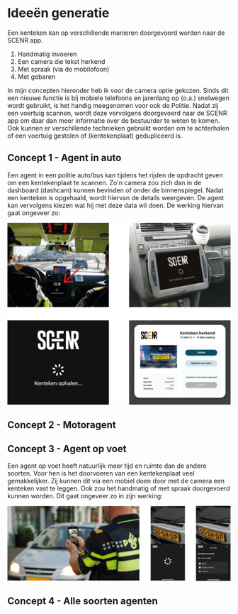 # Ideeën generatie

Een kenteken kan op verschillende manieren doorgevoerd worden naar de SCENR app.

1. Handmatig invoeren
2. Een camera die tekst herkend
3. Met spraak (via de mobilofoon)
4. Met gebaren

In mijn concepten hieronder heb ik voor de camera optie gekozen. Sinds dit een nieuwe functie is bij mobiele telefoons en jarenlang op (o.a.) snelwegen wordt gebruikt, is het handig meegenomen voor ook de Politie. Nadat zij een voertuig scannen, wordt deze vervolgens doorgevoerd naar de SCENR app om daar dan meer informatie over de bestuurder te weten te komen. Ook kunnen er verschillende technieken gebruikt worden om te achterhalen of een voertuig gestolen of (kentekenplaat) gedupliceerd is.

## Concept 1 - Agent in auto

Een agent in een politie auto/bus kan tijdens het rijden de opdracht geven om een kentekenplaat te scannen. Zo'n camera zou zich dan in de dashboard (dashcam) kunnen bevinden of onder de binnenspiegel. Nadat een kenteken is opgehaald, wordt hiervan de details weergeven. De agent kan vervolgens kiezen wat hij met deze data wil doen. De werking hiervan gaat ongeveer zo:

![](../../.gitbook/assets/Concept-AgentInAuto.png)

## Concept 2 - Motoragent



## Concept 3 - Agent op voet

Een agent op voet heeft natuurlijk meer tijd en ruimte dan de andere soorten. Voor hen is het doorvoeren van een kentekenplaat veel gemakkelijker. Zij kunnen dit via een mobiel doen door met de camera een kenteken vast te leggen. Ook zou het handmatig of met spraak doorgevoerd kunnen worden. Dit gaat ongeveer zo in zijn werking:

![](../../.gitbook/assets/Concept-AgentOpVoet.png)

## Concept 4 - Alle soorten agenten


